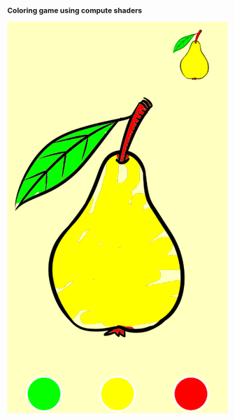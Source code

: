 ### Coloring game using compute shaders

![coloring](https://github.com/laykku/ColoringGameUnity/blob/master/screenshot.png?raw=true)
